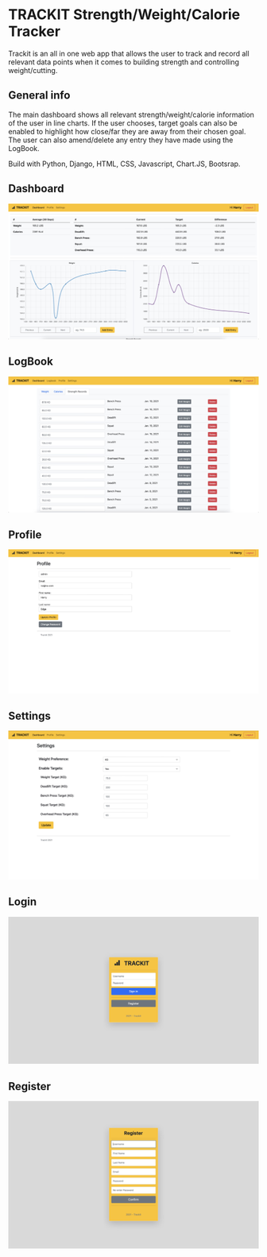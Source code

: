 # TRACKIT Strength/Weight/Calorie Tracker
Trackit is an all in one web app that allows the user to track and record all relevant data points when it comes to building strength and controlling weight/cutting.  

## General info
The main dashboard shows all relevant strength/weight/calorie information of the user in line charts. If the user chooses, target goals can also be enabled to highlight how close/far they are away from their chosen goal. The user can also amend/delete any entry they have made using the LogBook.

Build with Python, Django, HTML, CSS, Javascript, Chart.JS, Bootsrap.

## Dashboard
![](/sampleimages/Dashboard.jpeg?raw=true "Dashboard")

## LogBook
![](/sampleimages/LogBook.jpeg?raw=true "Dashboard")

## Profile
![](/sampleimages/Profile.jpeg?raw=true "Profile")

## Settings
![](/sampleimages/Settings.jpeg?raw=true "Settings")

## Login
![](/sampleimages/Login.jpeg?raw=true "Login")

## Register 
![](/sampleimages/Register.jpeg?raw=true "Register")